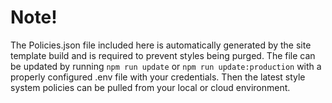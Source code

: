 # Note!
The Policies.json file included here is automatically generated by the site template build and is required to prevent styles being purged.
The file can be updated by running `npm run update` or `npm run update:production` with a properly configured .env file with your credentials.
Then the latest style system policies can be pulled from your local or cloud environment.
